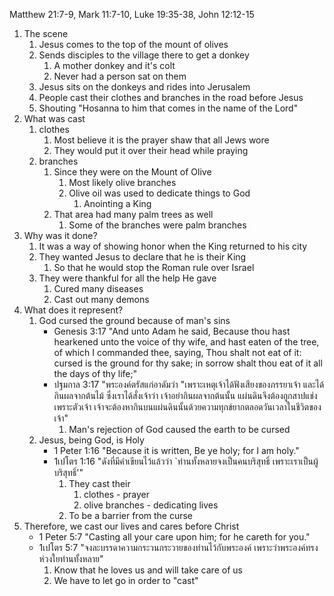 Matthew 21:7-9, Mark 11:7-10, Luke 19:35-38, John 12:12-15

1. The scene
	1. Jesus comes to the top of the mount of olives
	2. Sends disciples to the village there to get a donkey
		1. A mother donkey and it's colt
		2. Never had a person sat on them
	3. Jesus sits on the donkeys and rides into Jerusalem
	4. People cast their clothes and branches in the road before Jesus
	5. Shouting "Hosanna to him that comes in the name of the Lord"
2. What was cast
	1. clothes
		1. Most believe it is the prayer shaw that all Jews wore
		2. They would put it over their head while praying
	2. branches
		1. Since they were on the Mount of Olive
			1. Most likely olive branches
			2. Olive oil was used to dedicate things to God
				1. Anointing a King
		2. That area had many palm trees as well
			1. Some of the branches were palm branches
3. Why was it done?
	1. It was a way of showing honor when the King returned to his city
	2. They wanted Jesus to declare that he is their King
		1. So that he would stop the Roman rule over Israel
	3. They were thankful for all the help He gave
		1. Cured many diseases
		2. Cast out many demons
4. What does it represent?
	1. God cursed the ground because of man's sins
		- Genesis 3:17 "And unto Adam he said, Because thou hast hearkened unto the voice of thy wife, and hast eaten of the tree, of which I commanded thee, saying, Thou shalt not eat of it: cursed is the ground for thy sake; in sorrow shalt thou eat of it all the days of thy life;"
		- ปฐมกาล 3:17 "พระองค์ตรัสแก่อาดัมว่า "เพราะเหตุเจ้าได้ฟังเสียงของภรรยาเจ้า และได้กินผลจากต้นไม้ ซึ่งเราได้สั่งเจ้าว่า เจ้าอย่ากินผลจากต้นนั้น แผ่นดินจึงต้องถูกสาปแช่งเพราะตัวเจ้า เจ้าจะต้องหากินบนแผ่นดินนั้นด้วยความทุกข์ยากตลอดวันเวลาในชีวิตของเจ้า"
			1. Man's rejection of God caused the earth to be cursed
	2. Jesus, being God, is Holy
		- 1 Peter 1:16 "Because it is written, Be ye holy; for I am holy."
		- 1เปโตร 1:16 "ดังที่มีคำเขียนไว้แล้วว่า \`ท่านทั้งหลายจงเป็นคนบริสุทธิ์ เพราะเราเป็นผู้บริสุทธิ์'"
			1. They cast their
				1. clothes - prayer
				2. olive branches - dedicating lives
			2. To be a barrier from the curse
5. Therefore, we cast our lives and cares before Christ
	- 1 Peter 5:7 "Casting all your care upon him; for he careth for you."
	- 1เปโตร 5:7 "จงละบรรดาความกระวนกระวายของท่านไว้กับพระองค์ เพราะว่าพระองค์ทรงห่วงใยท่านทั้งหลาย"
		1. Know that he loves us and will take care of us
		2. We have to let go in order to "cast"
